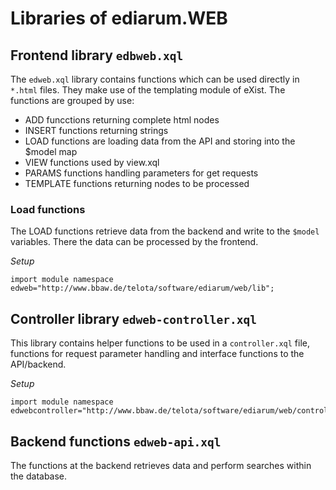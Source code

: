 # Libraries of ediarum.WEB

## Frontend library `edbweb.xql`

The `edweb.xql` library contains functions which can be used directly in `*.html` files. They make use of the templating module of eXist. The functions are grouped by use:

- ADD funcctions returning complete html nodes
- INSERT functions returning strings
- LOAD functions are loading data from the API and storing into the $model map
- VIEW functions used by view.xql
- PARAMS functions handling parameters for get requests
- TEMPLATE functions returning nodes to be processed

### Load functions

The LOAD functions retrieve data from the backend and write to the `$model` variables. There the data can be processed by the frontend. 

*Setup*

```
import module namespace edweb="http://www.bbaw.de/telota/software/ediarum/web/lib";
```

## Controller library `edweb-controller.xql`

This library contains helper functions to be used in a `controller.xql` file, functions for request parameter handling and interface functions to the API/backend.

*Setup*

```
import module namespace edwebcontroller="http://www.bbaw.de/telota/software/ediarum/web/controller";
```

## Backend functions `edweb-api.xql`

The functions at the backend retrieves data and perform searches within the database.